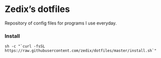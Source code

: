 # Zedix’s dotfiles

Repository of config files for programs I use everyday.

### Install

```
sh -c "`curl -fsSL https://raw.githubusercontent.com/zedix/dotfiles/master/install.sh`"
```

